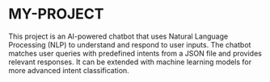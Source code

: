 # MY-PROJECT
This project is an AI-powered chatbot that uses Natural Language Processing (NLP) to understand and respond to user inputs. The chatbot matches user queries with predefined intents from a JSON file and provides relevant responses. It can be extended with machine learning models for more advanced intent classification.
